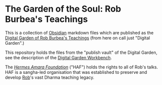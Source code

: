 # The Garden of the Soul: Rob Burbea's Teachings
This is a collection of [Obsidian](https://obsidian.md/) markdown files which are published as the [Digital Garden of Rob Burbea's Teachings](http://publish.obsidian.md/rob-burbea) (from here on call just "Digital Garden".)

This repository holds the files from the "publish vault" of the Digital Garden, see the description of the [Digital Garden Workbench](https://github.com/fschuhi/digital-garden-workbench).

The [_Hermes Amara Foundation_](mailto:hermes.amara@gmail.com) ("HAF") holds the rights to all of Rob's talks. HAF is a sangha-led organisation that was established to preserve and develop [Rob](https://publish.obsidian.md/rob-burbea/Rob+Burbea)'s vast Dharma teaching legacy.


